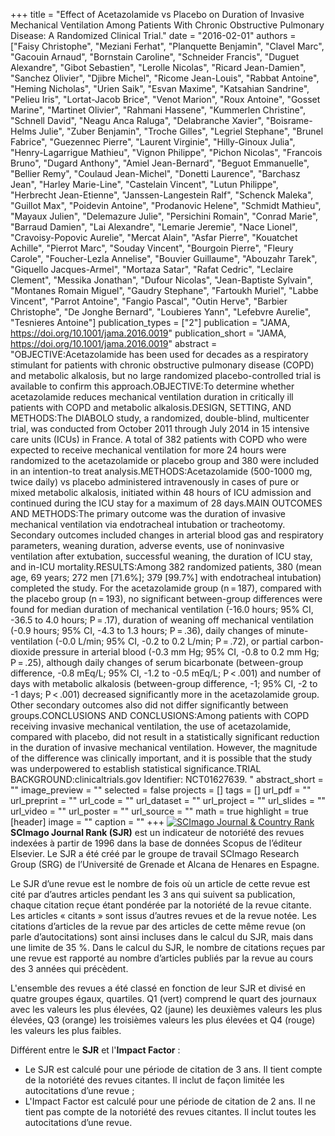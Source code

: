 +++
title = "Effect of Acetazolamide vs Placebo on Duration of Invasive Mechanical Ventilation Among Patients With Chronic Obstructive Pulmonary Disease: A Randomized Clinical Trial."
date = "2016-02-01"
authors = ["Faisy Christophe", "Meziani Ferhat", "Planquette Benjamin", "Clavel Marc", "Gacouin Arnaud", "Bornstain Caroline", "Schneider Francis", "Duguet Alexandre", "Gibot Sebastien", "Lerolle Nicolas", "Ricard Jean-Damien", "Sanchez Olivier", "Djibre Michel", "Ricome Jean-Louis", "Rabbat Antoine", "Heming Nicholas", "Urien Saik", "Esvan Maxime", "Katsahian Sandrine", "Pelieu Iris", "Lortat-Jacob Brice", "Venot Marion", "Roux Antoine", "Gosset Marine", "Martinet Olivier", "Rahmani Hassene", "Kummerlen Christine", "Schnell David", "Neagu Anca Raluga", "Delabranche Xavier", "Boisrame-Helms Julie", "Zuber Benjamin", "Troche Gilles", "Legriel Stephane", "Brunel Fabrice", "Guezennec Pierre", "Laurent Virginie", "Hilly-Ginoux Julia", "Henry-Lagarrigue Mathieu", "Vignon Philippe", "Pichon Nicolas", "Francois Bruno", "Dugard Anthony", "Amiel Jean-Bernard", "Beguot Emmanuelle", "Bellier Remy", "Coulaud Jean-Michel", "Donetti Laurence", "Barchasz Jean", "Harley Marie-Line", "Castelain Vincent", "Lutun Philippe", "Herbrecht Jean-Etienne", "Janssen-Langestein Ralf", "Schenck Maleka", "Guillot Max", "Poidevin Antoine", "Prodanovic Helene", "Schmidt Mathieu", "Mayaux Julien", "Delemazure Julie", "Persichini Romain", "Conrad Marie", "Barraud Damien", "Lai Alexandre", "Lemarie Jeremie", "Nace Lionel", "Cravoisy-Popovic Aurelie", "Mercat Alain", "Asfar Pierre", "Kouatchet Achille", "Pierrot Marc", "Souday Vincent", "Bourgoin Pierre", "Fleury Carole", "Foucher-Lezla Annelise", "Bouvier Guillaume", "Abouzahr Tarek", "Giquello Jacques-Armel", "Mortaza Satar", "Rafat Cedric", "Leclaire Clement", "Messika Jonathan", "Dufour Nicolas", "Jean-Baptiste Sylvain", "Montanes Romain Miguel", "Gaudry Stephane", "Fartoukh Muriel", "Labbe Vincent", "Parrot Antoine", "Fangio Pascal", "Outin Herve", "Barbier Christophe", "De Jonghe Bernard", "Loubieres Yann", "Lefebvre Aurelie", "Tesnieres Antoine"]
publication_types = ["2"]
publication = "JAMA, https://doi.org/10.1001/jama.2016.0019"
publication_short = "JAMA, https://doi.org/10.1001/jama.2016.0019"
abstract = "OBJECTIVE:Acetazolamide has been used for decades as a respiratory stimulant for patients with chronic obstructive pulmonary disease (COPD) and metabolic alkalosis, but no large randomized placebo-controlled trial is available to confirm this approach.OBJECTIVE:To determine whether acetazolamide reduces mechanical ventilation duration in critically ill patients with COPD and metabolic alkalosis.DESIGN, SETTING, AND METHODS:The DIABOLO study, a randomized, double-blind, multicenter trial, was conducted from October 2011 through July 2014 in 15 intensive care units (ICUs) in France. A total of 382 patients with COPD who were expected to receive mechanical ventilation for more 24 hours were randomized to the acetazolamide or placebo group and 380 were included in an intention-to treat analysis.METHODS:Acetazolamide (500-1000 mg, twice daily) vs placebo administered intravenously in cases of pure or mixed metabolic alkalosis, initiated within 48 hours of ICU admission and continued during the ICU stay for a maximum of 28 days.MAIN OUTCOMES AND METHODS:The primary outcome was the duration of invasive mechanical ventilation via endotracheal intubation or tracheotomy. Secondary outcomes included changes in arterial blood gas and respiratory parameters, weaning duration, adverse events, use of noninvasive ventilation after extubation, successful weaning, the duration of ICU stay, and in-ICU mortality.RESULTS:Among 382 randomized patients, 380 (mean age, 69 years; 272 men [71.6%]; 379 [99.7%] with endotracheal intubation) completed the study. For the acetazolamide group (n = 187), compared with the placebo group (n = 193), no significant between-group differences were found for median duration of mechanical ventilation (-16.0 hours; 95% CI, -36.5 to 4.0 hours; P = .17), duration of weaning off mechanical ventilation (-0.9 hours; 95% CI, -4.3 to 1.3 hours; P = .36), daily changes of minute-ventilation (-0.0 L/min; 95% CI, -0.2 to 0.2 L/min; P = .72), or partial carbon-dioxide pressure in arterial blood (-0.3 mm Hg; 95% CI, -0.8 to 0.2 mm Hg; P = .25), although daily changes of serum bicarbonate (between-group difference, -0.8 mEq/L; 95% CI, -1.2 to -0.5 mEq/L; P &lt; .001) and number of days with metabolic alkalosis (between-group difference, -1; 95% CI, -2 to -1 days; P &lt; .001) decreased significantly more in the acetazolamide group. Other secondary outcomes also did not differ significantly between groups.CONCLUSIONS AND CONCLUSIONS:Among patients with COPD receiving invasive mechanical ventilation, the use of acetazolamide, compared with placebo, did not result in a statistically significant reduction in the duration of invasive mechanical ventilation. However, the magnitude of the difference was clinically important, and it is possible that the study was underpowered to establish statistical significance.TRIAL BACKGROUND:clinicaltrials.gov Identifier: NCT01627639. "
abstract_short = ""
image_preview = ""
selected = false
projects = []
tags = []
url_pdf = ""
url_preprint = ""
url_code = ""
url_dataset = ""
url_project = ""
url_slides = ""
url_video = ""
url_poster = ""
url_source = ""
math = true
highlight = true
[header]
image = ""
caption = ""
+++
<a href="https://www.scimagojr.com/journalsearch.php?q=85291&amp;tip=sid&amp;exact=no" title="SCImago Journal &amp; Country Rank"><img border="0" src="https://www.scimagojr.com/journal_img.php?id=85291" alt="SCImago Journal &amp; Country Rank"  /></a>
**SCImago Journal Rank (SJR)** est un indicateur de notoriété des revues indexées à partir de 1996 dans la base de données Scopus de l’éditeur Elsevier. Le SJR a été créé par le groupe de travail SCImago Research Group (SRG) de l’Université de Grenade et Alcana de Henares en Espagne.  
  
Le SJR d’une revue est le nombre de fois où un article de cette revue est cité par d’autres articles pendant les 3 ans qui suivent sa publication, chaque citation reçue étant pondérée par la notoriété de la revue citante. Les articles « citants » sont issus d’autres revues et de la revue notée. Les citations d’articles de la revue par des articles de cette même revue (on parle d’autocitations) sont ainsi incluses dans le calcul du SJR, mais dans une limite de 35 %. Dans le calcul du SJR, le nombre de citations reçues par une revue est rapporté au nombre d’articles publiés par la revue au cours des 3 années qui précèdent.  
  
L'ensemble des revues a été classé en fonction de leur SJR et divisé en quatre groupes égaux, quartiles. Q1 (vert) comprend le quart des journaux avec les valeurs les plus élevées, Q2 (jaune) les deuxièmes valeurs les plus élevées, Q3 (orange) les troisièmes valeurs les plus élevées et Q4 (rouge) les valeurs les plus faibles.  
  
Différent entre le **SJR** et l'**Impact Factor** :  
- Le SJR est calculé pour une période de citation de 3 ans. Il tient compte de la notoriété des revues citantes. Il inclut de façon limitée les autocitations d’une revue ;  
- L'Impact Factor est calculé pour une période de citation de 2 ans. Il ne tient pas compte de la notoriété des revues citantes. Il inclut toutes les autocitations d’une revue.
